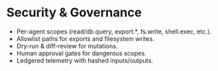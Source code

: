 # Security & Governance
- Per-agent scopes (read/db.query, export.*, fs.write, shell.exec, etc.).
- Allowlist paths for exports and filesystem writes.
- Dry-run & diff-review for mutations.
- Human approval gates for dangerous scopes.
- Ledgered telemetry with hashed inputs/outputs.
